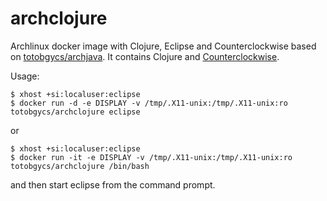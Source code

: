 # archclojure
Archlinux docker image with Clojure, Eclipse and Counterclockwise based on [totobgycs/archjava](https://registry.hub.docker.com/u/totobgycs/archjava/).
It contains Clojure and [Counterclockwise](http://www.ccw-ide.org/). 

Usage:

```
$ xhost +si:localuser:eclipse
$ docker run -d -e DISPLAY -v /tmp/.X11-unix:/tmp/.X11-unix:ro totobgycs/archclojure eclipse
```

or

```
$ xhost +si:localuser:eclipse
$ docker run -it -e DISPLAY -v /tmp/.X11-unix:/tmp/.X11-unix:ro totobgycs/archclojure /bin/bash
```

and then start eclipse from the command prompt.
